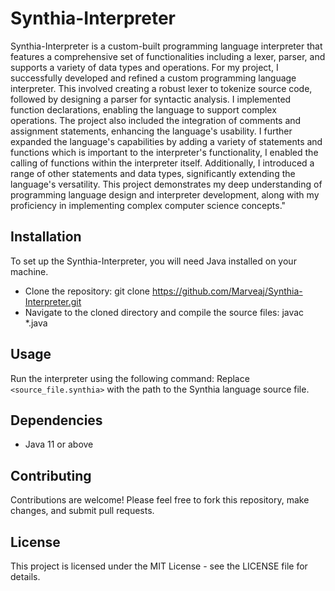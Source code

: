 # Synthia-Interpreter 
Synthia-Interpreter is a custom-built programming language interpreter that features a comprehensive set of functionalities including a lexer, parser, and supports a variety of data types and operations.
For my project, I successfully developed and refined a custom programming language interpreter. This involved creating a robust lexer to tokenize source code, followed by designing a parser for syntactic analysis. I implemented function declarations, enabling the language to support complex operations. The project also included the integration of comments and assignment statements, enhancing the language's usability. I further expanded the language's capabilities by adding a variety of statements and functions which is important to the interpreter's functionality, I enabled the calling of functions within the interpreter itself. Additionally, I introduced a range of other statements and data types, significantly extending the language's versatility. 
This project demonstrates my deep understanding of programming language design and interpreter development, along with my proficiency in implementing complex computer science concepts."
## Installation
To set up the Synthia-Interpreter, you will need Java installed on your machine.
- Clone the repository:
git clone https://github.com/Marveaj/Synthia-Interpreter.git
- Navigate to the cloned directory and compile the source files:
javac *.java
## Usage
Run the interpreter using the following command:
Replace `<source_file.synthia>` with the path to the Synthia language source file.
## Dependencies
- Java 11 or above
## Contributing
Contributions are welcome! Please feel free to fork this repository, make changes, and submit pull requests.
## License
This project is licensed under the MIT License - see the LICENSE file for details.

